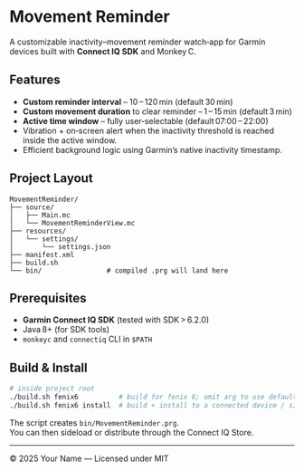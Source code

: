 
# Movement Reminder

A customizable inactivity–movement reminder watch‑app for Garmin devices built with **Connect IQ SDK** and Monkey C.

## Features

* **Custom reminder interval** – 10 – 120 min (default 30 min)
* **Custom movement duration** to clear reminder – 1 – 15 min (default 3 min)
* **Active time window** – fully user‑selectable (default 07:00 – 22:00)
* Vibration + on‑screen alert when the inactivity threshold is reached inside the active window.
* Efficient background logic using Garmin’s native inactivity timestamp.

## Project Layout

```
MovementReminder/
├── source/
│   ├── Main.mc
│   └── MovementReminderView.mc
├── resources/
│   └── settings/
│       └── settings.json
├── manifest.xml
├── build.sh
└── bin/                # compiled .prg will land here
```

## Prerequisites

* **Garmin Connect IQ SDK** (tested with SDK > 6.2.0)
* Java 8+ (for SDK tools)
* `monkeyc` and `connectiq` CLI in `$PATH`

## Build & Install

```bash
# inside project root
./build.sh fenix6          # build for fenix 6; omit arg to use default
./build.sh fenix6 install  # build + install to a connected device / simulator
```

The script creates `bin/MovementReminder.prg`.  
You can then sideload or distribute through the Connect IQ Store.

---

© 2025 Your Name — Licensed under MIT
